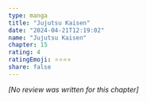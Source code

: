 ```yaml
---
type: manga
title: "Jujutsu Kaisen"
date: "2024-04-21T12:19:02"
name: "Jujutsu Kaisen"
chapter: 15
rating: 4
ratingEmoji: ⭐️⭐️⭐️⭐️
share: false
---
```


*[No review was written for this chapter]*
